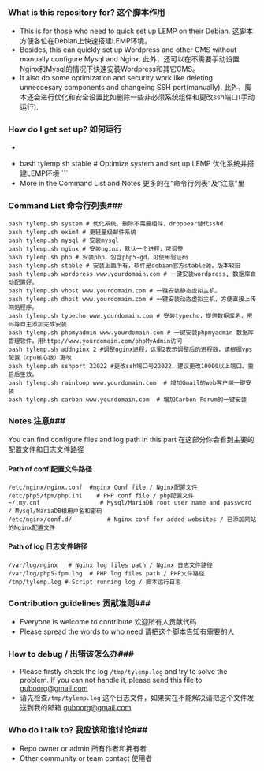 ### What is this repository for? 这个脚本作用 ###

* This is for those who need to quick set up LEMP on their Debian.  这脚本方便各位在Debian上快速搭建LEMP环境。 
* Besides, this can quickly set up Wordpress and other CMS without manually configure Mysql and Nginx. 此外，还可以在不需要手动设置Nginx和Mysql的情况下快速安装Wordpress和其它CMS。
* It also do some optimization and security work like deleting unneccesary components and changeing SSH port(manually). 此外，脚本还会进行优化和安全设置比如删除一些非必须系统组件和更改ssh端口(手动运行). 

### How do I get set up? 如何运行 ###

* ```wget http://w3.gubo.org/pubfiles/tylemp/9/tylemp.sh # Get script(pay attention and find right script for your version) 下载脚本(注意下载系统对应版本的脚本) 
* bash tylemp.sh stable # Optimize system and set up LEMP 优化系统并搭建LEMP环境  ```
* More in the Command List and Notes 更多的在“命令行列表”及“注意”里


### Command List 命令行列表###
```
bash tylemp.sh system # 优化系统，删除不需要组件，dropbear替代sshd
bash tylemp.sh exim4 # 更轻量级邮件系统
bash tylemp.sh mysql # 安装mysql
bash tylemp.sh nginx # 安装nginx，默认一个进程，可调整
bash tylemp.sh php # 安装php，包含php5-gd，可使用验证码
bash tylemp.sh stable # 安装上面所有，软件是debian官方stable源，版本较旧
bash tylemp.sh wordpress www.yourdomain.com # 一键安装wordpress, 数据库自动配置好。
bash tylemp.sh vhost www.yourdomain.com # 一键安装静态虚拟主机。
bash tylemp.sh dhost www.yourdomain.com # 一键安装动态虚拟主机，方便直接上传网站程序。
bash tylemp.sh typecho www.yourdomain.com # 安装typecho，提供数据库名，密码等自主添加完成安装
bash tylemp.sh phpmyadmin www.yourdomain.com # 一键安装phpmyadmin 数据库管理软件，用http://www.yourdomain.com/phpMyAdmin访问
bash tylemp.sh addnginx 2 #调整nginx进程，这里2表示调整后的进程数，请根据vps配置（cpu核心数）更改
bash tylemp.sh sshport 22022 #更改ssh端口号22022，建议更改10000以上端口。重启后生效。
bash tylemp.sh rainloop www.yourdomain.com  # 增加Gmail的web客户端一键安装
bash tylemp.sh carbon www.yourdomain.com  # 增加Carbon Forum的一键安装
```
 
### Notes 注意###
You can find configure files and log path in this part 在这部分你会看到主要的配置文件和日志文件路径

#### Path of conf 配置文件路径 ####
```
/etc/nginx/nginx.conf  #nginx Conf file / Nginx配置文件
/etc/php5/fpm/php.ini    # PHP conf file / php配置文件
~/.my.cnf                 # Mysql/MariaDB root user name and password / Mysql/MariaDB根用户名和密码
/etc/nginx/conf.d/          # Nginx conf for added websites / 已添加网站的Nginx配置文件
```

#### Path of log 日志文件路径 ####

```
/var/log/nginx   # Nginx log files path / Nginx 日志文件路径
/var/log/php5-fpm.log  # PHP log files path / PHP文件路径
/tmp/tylemp.log # Script running log / 脚本运行日志 
```


### Contribution guidelines 贡献准则###

* Everyone is welcome to contribute 欢迎所有人贡献代码
* Please spread the words to who need 请把这个脚本告知有需要的人

### How to debug / 出错该怎么办###
* Please firstly check the log ```/tmp/tylemp.log``` and try to solve the problem. If you can not handle it, please send this file to guboorg@gmail.com
* 请先检查```/tmp/tylemp.log``` 这个日志文件，如果实在不能解决请把这个文件发送到我的邮箱 guboorg@gmail.com


### Who do I talk to? 我应该和谁讨论###

* Repo owner or admin 所有作者和拥有者
* Other community or team contact 使用者
